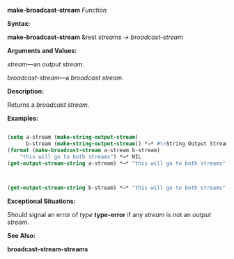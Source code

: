 **make-broadcast-stream** *Function* 



**Syntax:** 



**make-broadcast-stream** &amp;rest *streams → broadcast-stream* 



**Arguments and Values:** 



*stream*—an *output stream*. 



*broadcast-stream*—a *broadcast stream*. 



**Description:** 



Returns a *broadcast stream*. 



**Examples:**
```lisp

(setq a-stream (make-string-output-stream) 
      b-stream (make-string-output-stream)) *→* #\<String Output Stream\> 
(format (make-broadcast-stream a-stream b-stream) 
	"this will go to both streams") *→* NIL 
(get-output-stream-string a-stream) *→* "this will go to both streams" 



(get-output-stream-string b-stream) *→* "this will go to both streams" 

```
**Exceptional Situations:** 



Should signal an error of *type* **type-error** if any *stream* is not an *output stream*. 



**See Also:** 



**broadcast-stream-streams** 



